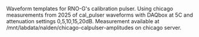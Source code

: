 Waveform templates for RNO-G's calibration pulser. Using chicago measurements from 2025 of cal_pulser waveforms with DAQbox at 5C and attenuation settings 0,5,10,15,20dB. Measurement available at /mnt/labdata/nalden/chicago-calpulser-amplitudes on chicago server.
